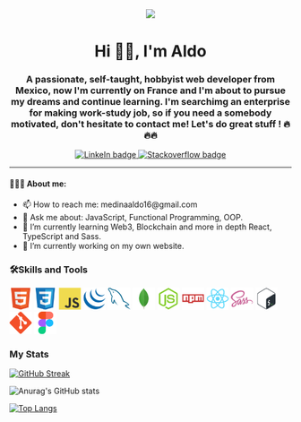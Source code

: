 <div id="header" align="center">
    <img src="https://media.giphy.com/media/scZPhLqaVOM1qG4lT9/giphy.gif" width="200">
    <h1 align="center">Hi 👋🏽, I'm Aldo </h1>
    <h3 align="center">A passionate, self-taught, hobbyist web developer from Mexico, now I'm currently on France and I'm about to pursue my dreams and continue learning. I'm searchimg an enterprise for making work-study job, so if you need a somebody motivated, don't hesitate to contact me! Let's do great stuff ! 🔥🔥🔥 </h3>
</div>

<div id="badges" align="center">
    <a href="https://www.linkedin.com/in/aldo-medina-lr/" >
      <img src="https://img.shields.io/badge/LinkedIn-ContactMe-blue" alt="LinkeIn badge">
    </a>
    <a href="https://stackoverflow.com/users/20802927/aldo-medina" >
      <img src="https://img.shields.io/stackexchange/stackoverflow/r/20802927?style=plastic" alt="Stackoverflow badge" >
    </a>
</div>

---

<div id=about-me>
  <h4>👨🏽‍💻 About me: </h4>
  <ul>
    <li>📫 How to reach me: medinaaldo16@gmail.com </li>
    <li>💬 Ask me about: JavaScript, Functional Programming, OOP.</li>
    <li>🌱 I’m currently learning Web3, Blockchain and more in depth React, TypeScript and Sass.</li>
    <li>🔭 I’m currently working on my own website.</li>
  </ul>
  
  <div align="left">
  <h3> 🛠Skills and Tools </h4>
  <div>
    <img src="https://raw.githubusercontent.com/devicons/devicon/1119b9f84c0290e0f0b38982099a2bd027a48bf1/icons/html5/html5-original.svg" title="HTML5" alt="HTML" width="40" height="40">
    <img src="https://raw.githubusercontent.com/devicons/devicon/1119b9f84c0290e0f0b38982099a2bd027a48bf1/icons/css3/css3-original.svg" title="CSS3" alt="css" width="40" height="40">
    <img src="https://raw.githubusercontent.com/devicons/devicon/1119b9f84c0290e0f0b38982099a2bd027a48bf1/icons/javascript/javascript-original.svg" title="JavaScript" alt="JavaScript" width="40" height="40">
    <img src="https://raw.githubusercontent.com/devicons/devicon/1119b9f84c0290e0f0b38982099a2bd027a48bf1/icons/jquery/jquery-original.svg" title="jQuery" alt="jQuery" width="40" height="40">
    <img src="https://raw.githubusercontent.com/devicons/devicon/1119b9f84c0290e0f0b38982099a2bd027a48bf1/icons/mysql/mysql-original.svg" title="mySQL" alt="mysql" width="40" height="40">
    <img src="https://raw.githubusercontent.com/devicons/devicon/1119b9f84c0290e0f0b38982099a2bd027a48bf1/icons/mongodb/mongodb-original.svg" title="mongoDB" alt="mongoDB" width="40" height="40">
    <img src="https://raw.githubusercontent.com/devicons/devicon/1119b9f84c0290e0f0b38982099a2bd027a48bf1/icons/nodejs/nodejs-original.svg" title="nodeJS" alt="nodeJS" width="40" height="40">
    <img src="https://raw.githubusercontent.com/devicons/devicon/1119b9f84c0290e0f0b38982099a2bd027a48bf1/icons/npm/npm-original-wordmark.svg" title="npm" alt="npm" width="40" height="40">
    <img src="https://raw.githubusercontent.com/devicons/devicon/1119b9f84c0290e0f0b38982099a2bd027a48bf1/icons/react/react-original.svg" title="React.js" alt="React.js" width="40" height="40">
    <img src="https://raw.githubusercontent.com/devicons/devicon/1119b9f84c0290e0f0b38982099a2bd027a48bf1/icons/sass/sass-original.svg" title="Sass" alt="sass" width="40" height="40">
    <img src="https://raw.githubusercontent.com/devicons/devicon/1119b9f84c0290e0f0b38982099a2bd027a48bf1/icons/bash/bash-original.svg" title="bash" alt="bash" width="40" height="40">
    <img src="https://raw.githubusercontent.com/devicons/devicon/1119b9f84c0290e0f0b38982099a2bd027a48bf1/icons/git/git-original.svg" title="git" alt="git" width="40" height="40">
    <img src="https://raw.githubusercontent.com/devicons/devicon/1119b9f84c0290e0f0b38982099a2bd027a48bf1/icons/figma/figma-original.svg" title="Figma" alt="figma" width="40" height="40">
  </div>
 
</div>

<div id="my-stats">
<h3>My Stats</h3>

[![GitHub Streak](https://streak-stats.demolab.com/?user=MedialRaine&theme=highcontrast)](https://git.io/streak-stats)

![Anurag's GitHub stats](https://github-readme-stats.vercel.app/api?username=MedialRaine&show_icons=true&count_private=true&theme=transparent)

[![Top Langs](https://github-readme-stats.vercel.app/api/top-langs/?username=MedialRaine&layout=compact)](https://github.com/anuraghazra/github-readme-stats)

</div>

